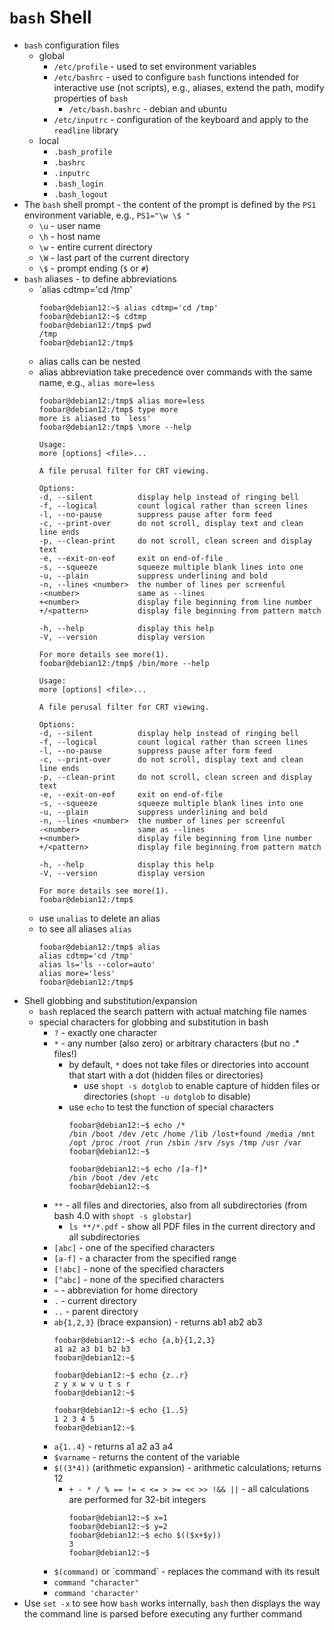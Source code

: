 # `bash` Shell

- `bash` configuration files
    - global
        - `/etc/profile` - used to set environment variables
        - `/etc/bashrc` - used to configure `bash` functions intended for interactive use (not scripts), e.g., aliases, extend the path, modify properties of `bash`
            - `/etc/bash.bashrc` - debian and ubuntu            
        - `/etc/inputrc` - configuration of the keyboard and apply to the `readline` library
    - local
        - `.bash_profile`
        - `.bashrc`
        - `.inputrc`
        - `.bash_login`
        - `.bash_logout`
- The `bash` shell prompt - the content of the prompt is defined by the `PS1` environment variable, e.g., `PS1="\w \$ "`
    - `\u` - user name
    - `\h` - host name
    - `\w` - entire current directory
    - `\W` - last part of the current directory
    - `\$` - prompt ending (`$` or `#`)
- `bash` aliases - to define abbreviations
    - `alias cdtmp='cd /tmp'
        ```
        foobar@debian12:~$ alias cdtmp='cd /tmp'
        foobar@debian12:~$ cdtmp
        foobar@debian12:/tmp$ pwd
        /tmp
        foobar@debian12:/tmp$ 
        ```
    - alias calls can be nested
    - alias abbreviation take precedence over commands with the same name, e.g., `alias more=less`
        ```
        foobar@debian12:/tmp$ alias more=less
        foobar@debian12:/tmp$ type more
        more is aliased to `less'
        foobar@debian12:/tmp$ \more --help

        Usage:
        more [options] <file>...

        A file perusal filter for CRT viewing.

        Options:
        -d, --silent          display help instead of ringing bell
        -f, --logical         count logical rather than screen lines
        -l, --no-pause        suppress pause after form feed
        -c, --print-over      do not scroll, display text and clean line ends
        -p, --clean-print     do not scroll, clean screen and display text
        -e, --exit-on-eof     exit on end-of-file
        -s, --squeeze         squeeze multiple blank lines into one
        -u, --plain           suppress underlining and bold
        -n, --lines <number>  the number of lines per screenful
        -<number>             same as --lines
        +<number>             display file beginning from line number
        +/<pattern>           display file beginning from pattern match

        -h, --help            display this help
        -V, --version         display version

        For more details see more(1).
        foobar@debian12:/tmp$ /bin/more --help

        Usage:
        more [options] <file>...

        A file perusal filter for CRT viewing.

        Options:
        -d, --silent          display help instead of ringing bell
        -f, --logical         count logical rather than screen lines
        -l, --no-pause        suppress pause after form feed
        -c, --print-over      do not scroll, display text and clean line ends
        -p, --clean-print     do not scroll, clean screen and display text
        -e, --exit-on-eof     exit on end-of-file
        -s, --squeeze         squeeze multiple blank lines into one
        -u, --plain           suppress underlining and bold
        -n, --lines <number>  the number of lines per screenful
        -<number>             same as --lines
        +<number>             display file beginning from line number
        +/<pattern>           display file beginning from pattern match

        -h, --help            display this help
        -V, --version         display version

        For more details see more(1).
        foobar@debian12:/tmp$ 
        ```
    - use `unalias` to delete an alias
    - to see all aliases `alias`
        ```
        foobar@debian12:/tmp$ alias
        alias cdtmp='cd /tmp'
        alias ls='ls --color=auto'
        alias more='less'
        foobar@debian12:/tmp$ 
        ```
- Shell globbing and substitution/expansion
    - `bash` replaced the search pattern with actual matching file names
    - special characters for globbing and substitution in bash
        - `?` - exactly one character
        - `*` - any number (also zero) or arbitrary characters (but no .* files!)
            - by default, `*` does not take files or directories into account that start with a dot (hidden files or directories)
                - use `shopt -s dotglob` to enable capture of hidden files or directories (`shopt -u dotglob` to disable)
            - use `echo` to test the function of special characters
                ```
                foobar@debian12:~$ echo /*
                /bin /boot /dev /etc /home /lib /lost+found /media /mnt /opt /proc /root /run /sbin /srv /sys /tmp /usr /var
                foobar@debian12:~$ 

                foobar@debian12:~$ echo /[a-f]*
                /bin /boot /dev /etc
                foobar@debian12:~$ 
                ```            
        - `**` - all files and directories, also from all subdirectories (from bash 4.0 with `shopt -s globstar`)
            - `ls **/*.pdf` - show all PDF files in the current directory and all subdirectories
        - `[abc]` - one of the specified characters
        - `[a-f]` - a character from the specified range
        - `[!abc]` - none of the specified characters
        - `[^abc]` - none of the specified characters
        - `~` - abbreviation for home directory
        - `.` - current directory
        - `..` - parent directory
        - `ab{1,2,3}` (brace expansion) - returns ab1 ab2 ab3
            ```
            foobar@debian12:~$ echo {a,b}{1,2,3}
            a1 a2 a3 b1 b2 b3
            foobar@debian12:~$ 

            foobar@debian12:~$ echo {z..r}
            z y x w v u t s r
            foobar@debian12:~$ 

            foobar@debian12:~$ echo {1..5}
            1 2 3 4 5
            foobar@debian12:~$ 
            ```
        - `a{1..4}` - returns a1 a2 a3 a4
        - `$varname` - returns the content of the variable
        - `$((3*4))` (arithmetic expansion) - arithmetic calculations; returns 12
            - `+ - * / % == != < <= > >= << >> !&& ||` - all calculations are performed for 32-bit integers
                ```
                foobar@debian12:~$ x=1
                foobar@debian12:~$ y=2
                foobar@debian12:~$ echo $(($x+$y))
                3
                foobar@debian12:~$ 
                ```            
        - `$(command)` or \`command\` - replaces the command with its result
        - `command "character"`
        - `command 'character'`    
- Use `set -x` to see how `bash` works internally, `bash` then displays the way the command line is parsed before executing any further command